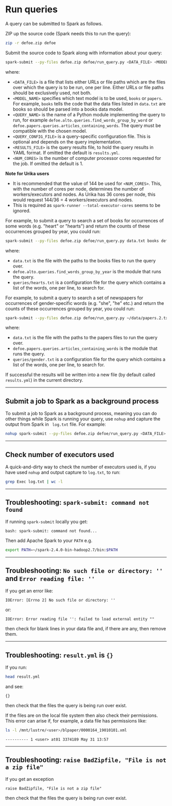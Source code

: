 # Run queries

A query can be submitted to Spark as follows.

ZIP up the source code (Spark needs this to run the query):

```bash
zip -r defoe.zip defoe
```

Submit the source code to Spark along with information about your query:

```bash
spark-submit --py-files defoe.zip defoe/run_query.py <DATA_FILE> <MODEL_NAME> <QUERY_NAME> <QUERY_CONFIG_FILE> [-r <RESULTS_FILE>] [-n <NUM_CORES>]
```

where:

* `<DATA_FILE>` is a file that lists either URLs or file paths which are the files over which the query is to be run, one per line. Either URLs or file paths should be exclusively used, not both.
* `<MODEL_NAME>` specifies which text model is to be used, `books` or `papers`. For example, `books` tells the code that the data files listed in `data.txt` are books so should be parsed into a books data model.
* `<QUERY_NAME>` is the name of a Python module implementing the query to run, for example `defoe.alto.queries.find_words_group_by_word` or `defoe.papers.queries.articles_containing_words`. The query must be compatible with the chosen model.
* `<QUERY_CONFIG_FILE>` is a query-specific configuration file. This is optional and depends on the query implementation.
* `<RESULTS_FILE>` is the query results file, to hold the query results in YAML format. If omitted the default is `results.yml`.
* `<NUM_CORES>` is the number of computer processor cores requested for the job. If omitted the default is 1.

**Note for Urika users**

* It is recommended that the value of 144 be used for `<NUM_CORES>`. This, with the number of cores per node, determines the number of workers/executors and nodes. As Urika has 36 cores per node, this would request 144/36 = 4 workers/executors and nodes.
* This is required as `spark-runner --total-executor-cores` seems to be ignored.

For example, to submit a query to search a set of books for occurrences of some words (e.g. "heart" or "hearts") and return the counts of these occurrences grouped by year, you could run:

```bash
spark-submit --py-files defoe.zip defoe/run_query.py data.txt books defoe.alto.queries.find_words_group_by_year queries/hearts.txt
```

where:

* `data.txt` is the file with the paths to the books files to run the query over.
* `defoe.alto.queries.find_words_group_by_year` is the module that runs the query.
* `queries/hearts.txt` is a configuration file for the query which contains a list of the words, one per line, to search for.

For example, to submit a query to search a set of newspapers for occurrences of gender-specific words (e.g. "she", "he" etc.) and return the counts of these occurrences grouped by year, you could run:

```bash
spark-submit --py-files defoe.zip defoe/run_query.py ~/data/papers.2.txt papers defoe.papers.queries.articles_containing_words queries/gender.txt
```

where:

* `data.txt` is the file with the paths to the papers files to run the query over.
* `defoe.papers.queries.articles_containing_words` is the module that runs the query.
* `queries/gender.txt` is a configuration file for the query which contains a list of the words, one per line, to search for.

If successful the results will be written into a new file (by default called `results.yml`) in the current directory.

---

## Submit a job to Spark as a background process

To submit a job to Spark as a background process, meaning you can do other things while Spark is running your query, use `nohup` and capture the output from Spark in ` log.txt` file. For example:

```bash
nohup spark-submit --py-files defoe.zip defoe/run_query.py <DATA_FILE> <MODEL_NAME> <QUERY_NAME> <QUERY_CONFIG_FILE> [-r <RESULTS_FILE>] [-n <NUM_CORES>] > log.txt &
```

---

## Check number of executors used

A quick-and-dirty way to check the number of executors used is, if you have used `nohup` and output capture to `log.txt`, to run:

```bash
grep Exec log.txt | wc -l
```

---

## Troubleshooting: `spark-submit: command not found`

If running `spark-submit` locally you get:

```
bash: spark-submit: command not found...
```

Then add Apache Spark to your `PATH` e.g.

```bash
export PATH=~/spark-2.4.0-bin-hadoop2.7/bin:$PATH
```

---

## Troubleshooting: `No such file or directory: ''` and `Error reading file: ''`
If you get an error like:

```
IOError: [Errno 2] No such file or directory: ''
```

or:

```
IOError: Error reading file '': failed to load external entity ""
```

then check for blank lines in your data file and, if there are any, then remove them.

---

## Troubleshooting: `result.yml` is `{}`

If you run:

```bash
head result.yml
```

and see:

```
{}
```

then check that the files the query is being run over exist.

If the files are on the local file system then also check their permissions. This error can arise if, for example, a data file has permissions like:

```bash
ls -l /mnt/lustre/<user>/blpaper/0000164_19010101.xml
```
```
---------- 1 <user> at01 3374189 May 31 13:57
```

---

## Troubleshooting: `raise BadZipfile, "File is not a zip file"`

If you get an exception

```
raise BadZipfile, "File is not a zip file"
```

then check that the files the query is being run over exist.
